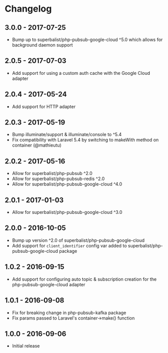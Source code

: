 # Changelog

## 3.0.0 - 2017-07-25

* Bump up to superbalist/php-pubsub-google-cloud ^5.0 which allows for background daemon support

## 2.0.5 - 2017-07-03

* Add support for using a custom auth cache with the Google Cloud adapter

## 2.0.4 - 2017-05-24

* Add support for HTTP adapter

## 2.0.3 - 2017-05-19

* Bump illuminate/support & illuminate/console to ^5.4
* Fix compatibility with Laravel 5.4 by switching to makeWith method on container (@mathieutu)

## 2.0.2 - 2017-05-16

* Allow for superbalist/php-pubsub ^2.0
* Allow for superbalist/php-pubsub-redis ^2.0
* Allow for superbalist/php-pubsub-google-cloud ^4.0

## 2.0.1 - 2017-01-03

* Allow for superbalist/php-pubsub-google-cloud ^3.0

## 2.0.0 - 2016-10-05

* Bump up version ^2.0 of superbalist/php-pubsub-google-cloud
* Add support for `client_identifier` config var added to superbalist/php-pubsub-google-cloud package

## 1.0.2 - 2016-09-15

* Add support for configuring auto topic & subscription creation for the php-pubsub-google-cloud adapter

## 1.0.1 - 2016-09-08

* Fix for breaking change in php-pubsub-kafka package
* Fix params passed to Laravel's container->make() function

## 1.0.0 - 2016-09-06

* Initial release
